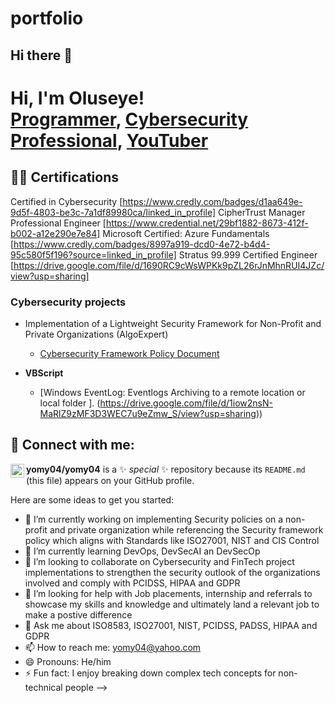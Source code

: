 # portfolio
## Hi there 👋

<h1>Hi, I'm Oluseye! <br/><a href="https://github.com/joshmadakor1">Programmer</a>, <a href="https:/https://www.linkedin.com/in/oluseye-ogunbodede-5457213b//">Cybersecurity Professional</a>, <a href="https://www.youtube.com/c/joshmadakor">YouTuber</a></h1>

<h2>👨‍💻 Certifications </h2>

Certified in Cybersecurity [https://www.credly.com/badges/d1aa649e-9d5f-4803-be3c-7a1df89980ca/linked_in_profile]
CipherTrust Manager Professional Engineer [https://www.credential.net/29bf1882-8673-412f-b002-a12e290e7e84]
Microsoft Certified: Azure Fundamentals [https://www.credly.com/badges/8997a919-dcd0-4e72-b4d4-95c580f5f196?source=linked_in_profile]
Stratus 99.999 Certified Engineer [https://drive.google.com/file/d/1690RC9cWsWPKk9pZL26rJnMhnRUI4JZc/view?usp=sharing]

<h3> Cybersecurity projects </h3>

- <a>Implementation of a Lightweight Security Framework for Non-Profit and Private Organizations (AlgoExpert)</b>
  - [Cybersecurity Framework Policy Document ](https://docs.google.com/spreadsheets/d/1XuYnTD_aLQ9Lz23HX0iaKLC21NQTFPB4ryqD20z_x_8/edit?usp=drive_link)

- <b>VBScript</b>
  - [Windows EventLog: Eventlogs Archiving to a remote location or local folder ]. (https://drive.google.com/file/d/1iow2nsN-MaRlZ9zMF3D3WEC7u9eZmw_S/view?usp=sharing))


<h2> 🤳 Connect with me:</h2>


[<img align="left" alt="JoshMadakor | LinkedIn" width="22px" src="https://cdn.jsdelivr.net/npm/simple-icons@v3/icons/linkedin.svg" />][linkedin]


[linkedin]: https://www.linkedin.com/in/oluseye-ogunbodede-5457213b

<!--
**joshmadakor1/joshmadakor1** is a ✨ _special_ ✨ repository because its `README.md` (this file) appears on your GitHub profile.

Here are some ideas to get you started:

- 🔭 I’m currently working on 
- 🌱 I’m currently learning ...
- 👯 I’m looking to collaborate on ...
- 🤔 I’m looking for help with ...
- 💬 Ask me about ...
- 📫 How to reach me: ...
- 😄 Pronouns: ...
- ⚡ Fun fact: ...
-->
**yomy04/yomy04** is a ✨ _special_ ✨ repository because its `README.md` (this file) appears on your GitHub profile.

Here are some ideas to get you started:

- 🔭 I’m currently working on implementing Security policies on a non-profit and private organization while referencing the Security framework policy which aligns with Standards like  ISO27001, NIST and CIS Control
- 🌱 I’m currently learning DevOps, DevSecAI an DevSecOp
- 👯 I’m looking to collaborate on Cybersecurity and FinTech project implementations to strengthen the security outlook of the organizations involved and comply with PCIDSS, HIPAA and GDPR
- 🤔 I’m looking for help with Job placements, internship and referrals to showcase my skills and knowledge and ultimately land a relevant job to make a postive difference
- 💬 Ask me about ISO8583, ISO27001, NIST, PCIDSS, PADSS, HIPAA and GDPR
- 📫 How to reach me: yomy04@yahoo.com
- 😄 Pronouns: He/him
- ⚡ Fun fact: I enjoy breaking down complex tech concepts for non-technical people
-->
